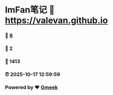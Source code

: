 # ImFan笔记 :link: https://valevan.github.io 
### :page_facing_up: [8](https://valevan.github.io/tag.html) 
### :speech_balloon: 2 
### :hibiscus: 1413 
### :alarm_clock: 2025-10-17 12:59:59 
### Powered by :heart: [Gmeek](https://github.com/Meekdai/Gmeek)
